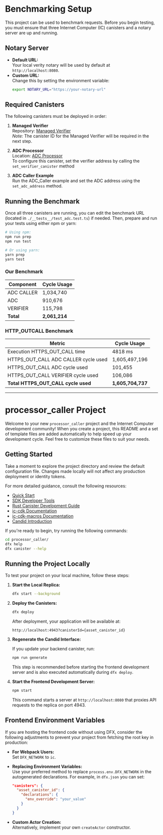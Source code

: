 # Benchmarking Setup

This project can be used to benchmark requests. Before you begin testing, you must ensure that three Internet Computer (IC) canisters and a notary server are up and running.

## Notary Server

- **Default URL:**  
  Your local verity notary will be used by default at `http://localhost:8080`.  
- **Custom URL:**  
  Change this by setting the environment variable:  
  ```bash
  export NOTARY_URL="https://your-notary-url"
  ```

## Required Canisters

The following canisters must be deployed in order:

1. **Managed Verifier**  
   Repository: [Managed Verifier](https://github.com/usherlabs/verity-dp/tree/main/ic/managed/verifier)  
   *Note:* The canister ID for the Managed Verifier will be required in the next step.

2. **ADC Processor**  
   Location: [ADC Processor](../processor/ic)  
   To configure this canister, set the verifier address by calling  the `set_verifier_canister` method

3. **ADC Caller Example**  
   Run the ADC_Caller example and set the ADC address using the `set_adc_address` method.

## Running the Benchmark

Once all three canisters are running, you can edit the benchmark URL (located in `./__tests__/test_adc.test.ts`) if needed. Then, prepare and run your tests using either npm or yarn:

```bash
# Using npm:
npm run prep
npm run test

# Or using yarn:
yarn prep
yarn test
```

### Our Benchmark

| Component    | Cycle Usage   |
| ------------ | ------------- |
| ADC CALLER   | 1,034,740     |
| ADC          | 910,676       |
| VERIFIER     | 115,798       |
| **Total**    | **2,061,214** |

### HTTP_OUTCALL Benchmark

| Metric                                      |   Cycle Usage        |
| ------------------------------------------- | ------------------ |
| Execution HTTPS_OUT_CALL time               | 4818 ms            |
| HTTPS_OUT_CALL ADC CALLER cycle used        | 1,605,497,196      |
| HTTPS_OUT_CALL ADC cycle used               | 101,455            |
| HTTPS_OUT_CALL VERIFIER cycle used          | 106,086            |
| **Total HTTPS_OUT_CALL cycle used**         | **1,605,704,737**  |


---

# processor_caller Project

Welcome to your new `processor_caller` project and the Internet Computer development community! When you create a project, this README and a set of template files are added automatically to help speed up your development cycle. Feel free to customize these files to suit your needs.

## Getting Started

Take a moment to explore the project directory and review the default configuration file. Changes made locally will not affect any production deployment or identity tokens.

For more detailed guidance, consult the following resources:

- [Quick Start](https://internetcomputer.org/docs/current/developer-docs/setup/deploy-locally)
- [SDK Developer Tools](https://internetcomputer.org/docs/current/developer-docs/setup/install)
- [Rust Canister Development Guide](https://internetcomputer.org/docs/current/developer-docs/backend/rust/)
- [ic-cdk Documentation](https://docs.rs/ic-cdk)
- [ic-cdk-macros Documentation](https://docs.rs/ic-cdk-macros)
- [Candid Introduction](https://internetcomputer.org/docs/current/developer-docs/backend/candid/)

If you're ready to begin, try running the following commands:

```bash
cd processor_caller/
dfx help
dfx canister --help
```

## Running the Project Locally

To test your project on your local machine, follow these steps:

1. **Start the Local Replica:**

   ```bash
   dfx start --background
   ```

2. **Deploy the Canisters:**

   ```bash
   dfx deploy
   ```

   After deployment, your application will be available at:
   ```
   http://localhost:4943?canisterId={asset_canister_id}
   ```

3. **Regenerate the Candid Interface:**

   If you update your backend canister, run:
   ```bash
   npm run generate
   ```
   This step is recommended before starting the frontend development server and is also executed automatically during `dfx deploy`.

4. **Start the Frontend Development Server:**

   ```bash
   npm start
   ```
   This command starts a server at `http://localhost:8080` that proxies API requests to the replica on port 4943.

## Frontend Environment Variables

If you are hosting the frontend code without using DFX, consider the following adjustments to prevent your project from fetching the root key in production:

- **For Webpack Users:**  
  Set `DFX_NETWORK` to `ic`.

- **Replacing Environment Variables:**  
  Use your preferred method to replace `process.env.DFX_NETWORK` in the autogenerated declarations. For example, in `dfx.json` you can set:
  ```json
  "canisters": {
    "asset_canister_id": {
      "declarations": {
        "env_override": "your_value"
      }
    }
  }
  ```

- **Custom Actor Creation:**  
  Alternatively, implement your own `createActor` constructor.
